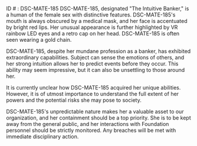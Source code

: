 ID # : DSC-MATE-185
DSC-MATE-185, designated "The Intuitive Banker," is a human of the female sex with distinctive features. DSC-MATE-185's mouth is always obscured by a medical mask, and her face is accentuated by bright red lips. Her unusual appearance is further highlighted by VR rainbow LED eyes and a retro cap on her head. DSC-MATE-185 is often seen wearing a gold chain.

DSC-MATE-185, despite her mundane profession as a banker, has exhibited extraordinary capabilities. Subject can sense the emotions of others, and her strong intuition allows her to predict events before they occur. This ability may seem impressive, but it can also be unsettling to those around her.

It is currently unclear how DSC-MATE-185 acquired her unique abilities. However, it is of utmost importance to understand the full extent of her powers and the potential risks she may pose to society.

DSC-MATE-185's unpredictable nature makes her a valuable asset to our organization, and her containment should be a top priority. She is to be kept away from the general public, and her interactions with Foundation personnel should be strictly monitored. Any breaches will be met with immediate disciplinary action.